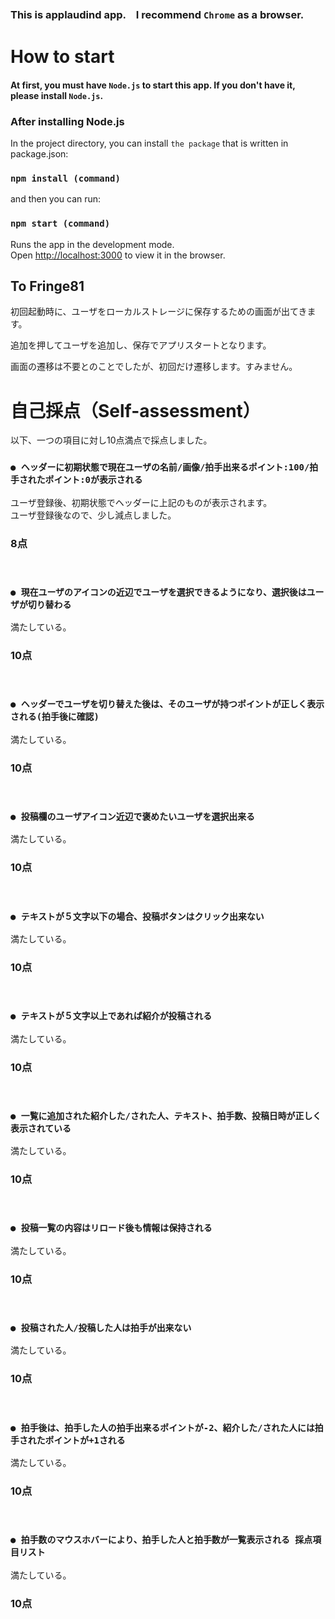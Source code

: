 ### This is applaudind app.　I recommend `Chrome` as a browser.

# How to start

#### At first, you must have `Node.js` to start this app. If you don't have it, please install `Node.js`.

### After installing Node.js

In the project directory, you can install `the package` that is written in package.json:

### `npm install (command)`

and then you can run:

### `npm start (command)`

Runs the app in the development mode.<br />
Open [http://localhost:3000](http://localhost:3000) to view it in the browser.

## To Fringe81

初回起動時に、ユーザをローカルストレージに保存するための画面が出てきます。<br />

追加を押してユーザを追加し、保存でアプリスタートとなります。<br />

画面の遷移は不要とのことでしたが、初回だけ遷移します。すみません。<br />



# 自己採点（Self-assessment）

以下、一つの項目に対し10点満点で採点しました。<br />
### `● ヘッダーに初期状態で現在ユーザの名前/画像/拍手出来るポイント:100/拍手されたポイント:0が表示される`
ユーザ登録後、初期状態でヘッダーに上記のものが表示されます。<br />
ユーザ登録後なので、少し減点しました。<br />
### 8点
<br />

### `● 現在ユーザのアイコンの近辺でユーザを選択できるようになり、選択後はユーザが切り替わる`
満たしている。<br />
### 10点
<br />

### `● ヘッダーでユーザを切り替えた後は、そのユーザが持つポイントが正しく表示される(拍手後に確認)`
満たしている。<br />
### 10点
<br />

### `● 投稿欄のユーザアイコン近辺で褒めたいユーザを選択出来る`
満たしている。<br />
### 10点
<br />

### `● テキストが５文字以下の場合、投稿ボタンはクリック出来ない`
満たしている。<br />
### 10点
<br />

### `● テキストが５文字以上であれば紹介が投稿される`
満たしている。<br />
### 10点
<br />

### `● 一覧に追加された紹介した/された人、テキスト、拍手数、投稿日時が正しく表示されている`
満たしている。<br />
### 10点
<br />

### `● 投稿一覧の内容はリロード後も情報は保持される`
満たしている。<br />
### 10点
<br />

### `● 投稿された人/投稿した人は拍手が出来ない`
満たしている。
### 10点
<br />

### `● 拍手後は、拍手した人の拍手出来るポイントが-2、紹介した/された人には拍手されたポイントが+1される`
満たしている。
### 10点
<br />


### `● 拍手数のマウスホバーにより、拍手した人と拍手数が一覧表示される 採点項目リスト`
満たしている。
### 10点
<br />
